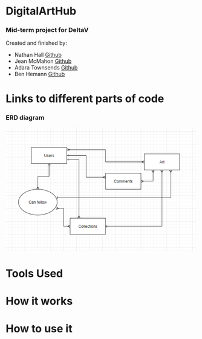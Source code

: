 # DigitalArtHub
### Mid-term project for DeltaV   
Created and finished by:
- Nathan Hall [Github](https://github.com/Vavyo)
- Jean McMahon [Github](https://github.com/jmcia2020)
- Adara Townsends [Github](https://github.com/adard2002)
- Ben Hemann [Github](https://github.com/Kozer2)

# Links to different parts of code




### ERD diagram
![Diagram](assets/image.png)




# Tools Used



# How it works




# How to use it
